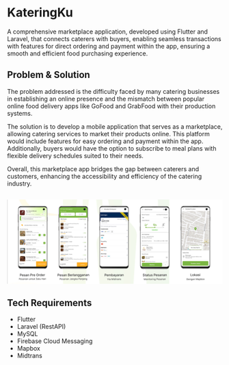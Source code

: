 # KateringKu

A comprehensive marketplace application, developed using Flutter and Laravel, that connects caterers with buyers, enabling seamless transactions with features for direct ordering and payment within the app, ensuring a smooth and efficient food purchasing experience.

## Problem & Solution
The problem addressed is the difficulty faced by many catering businesses in establishing an online presence and the mismatch between popular online food delivery apps like GoFood and GrabFood with their production systems. 

The solution is to develop a mobile application that serves as a marketplace, allowing catering services to market their products online. This platform would include features for easy ordering and payment within the app. Additionally, buyers would have the option to subscribe to meal plans with flexible delivery schedules suited to their needs.

Overall, this marketplace app bridges the gap between caterers and customers, enhancing the accessibility and efficiency of the catering industry.

##
![Preview](screenshots/app-preview.png)

## Tech Requirements
- Flutter
- Laravel (RestAPI)
- MySQL
- Firebase Cloud Messaging
- Mapbox
- Midtrans



